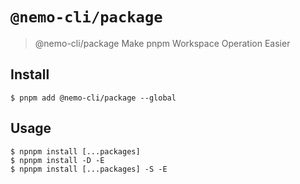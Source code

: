# `@nemo-cli/package`

> @nemo-cli/package Make pnpm Workspace Operation Easier

## Install
```
$ pnpm add @nemo-cli/package --global
```

## Usage

```
$ npnpm install [...packages]
$ npnpm install -D -E
$ npnpm install [...packages] -S -E
```
